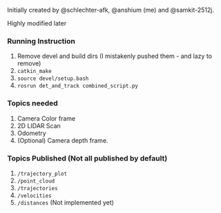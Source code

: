 Initially created by @schlechter-afk, @anshium (me) and @samkit-2512j.

Highly modified later

### Running Instruction

1. Remove devel and build dirs (I mistakenly pushed them - and lazy to remove)
2. `catkin_make`
3. `source devel/setup.bash`
4. `rosrun det_and_track combined_script.py`

### Topics needed
1. Camera Color frame 
2. 2D LIDAR Scan
3. Odometry
4. (Optional) Camera depth frame.

### Topics Published (Not all published by default)
1. `/trajectory_plot`
2. `/point_cloud`
3. `/trajectories`
4. `/velocities`
5. `/distances` (Not implemented yet)
